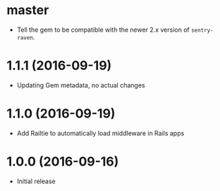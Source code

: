 # master

* Tell the gem to be compatible with the newer 2.x version of `sentry-raven`.

# 1.1.1 (2016-09-19)

* Updating Gem metadata, no actual changes

# 1.1.0 (2016-09-19)

* Add Railtie to automatically load middleware in Rails apps

# 1.0.0 (2016-09-16)

* Initial release
